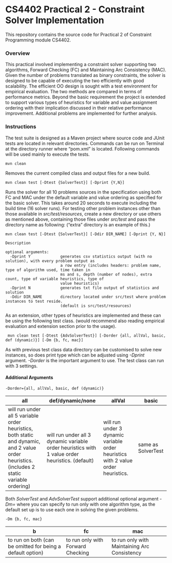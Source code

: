 # CS4402 Practical 2 - Constraint Solver Implementation

This repository contains the source code for Practical 2 of Constraint Programming module CS4402.

### Overview
This practical involved implementing a constraint solver supporting two algorithms,
Forward Checking (FC) and Maintaining Arc Consistency (MAC). Given the number
of problems translated as binary constraints, the solver is designed to be capable of
executing the two efficiently with good scalability. The efficient OO design is sought
with a test environment for empirical evaluation. The two methods are compared in
terms of performance metrics. Beyond the basic requirement the project is extended to
support various types of heuristics for variable and value assignment ordering with their
implication discussed in their relative performance improvement. Additional problems are
implemented for further analysis.

### Instructions
The test suite is designed as a Maven project where source code and JUnit tests are
located in relevant directories. Commands can be run on Terminal at the directory runner
where “pom.xml” is located. Following commands will be used mainly to execute the
tests.
````
mvn clean
````
Removes the current compiled class and output files for a new build.
````
mvn clean test [-Dtest {SolverTest}] [-Dprint {Y,N}]
````
Runs the solver for all 10 problems sources in the specification using both FC
and MAC under the default variable and value ordering as specified for the basic solver. 
This takes around 20 seconds to execute including the build time (16 solver runs).
For testing other problem instances other than those available in *src/test/resources*,
create a new directory or use others as mentioned above, containing those files under
*src/test* and pass the directory name as following: (“extra” directory is an example of
this.)
````
mvn clean test [-Dtest {SolverTest}] [-Ddir DIR_NAME] [-Dprint {Y, N}]

Description

optional arguments:
  -Dprint Y             generates csv statistics output (with no solution), with every problem output as
                        a row entry (includes headers: problem name, type of algorithm used, time taken in
                        ms and s, depth (number of nodes), extra count, type of variable heuristics, type of
                        value heuristics)
  -Dprint N             generates txt file output of statistics and solution
  -Ddir DIR_NAME        directory located under src/test where problem instances to test reside. 
                        (default is src/test/resources)
````
As an extension, other types of heuristics are implemented and these can be using the
following test class. (would recommend also reading empirical evaluation and extension
section prior to the usage).

````
 mvn clean test [-Dtest {AdvSolverTest}] [-Dorder {all, allVal, basic, def (dynamic)}] [-Dm {b, fc, mac}]
````
As with previous test class data directory can be customised to solve new instances, so
does print type which can be adjusted using *-Dprint* argument. *-Dorder* is the important
argument to use. The test class can run with 3 settings.

#### Additional Arguments
````
-Dorder={all, allVal, basic, def (dynamic)}
````
| all | def/dynamic/none | allVal | basic |
|-----|------------------|--------|-------|
| will run under all 5 variable order heuristics, both static and dynamic, and 2 value order heuristics. (includes 2 static variable ordering) | will run under all 3 dynamic variable order heuristics with 1 value order heuristics. (default)    | will run under 3 dynamic variable order heuristics with 2 value order heuristics.  | same as SolverTest |

Both *SolverTest* and *AdvSolverTest* support additional optional argument *-Dm=<type>*
where you can specify to run only with one algorithm type, as the default set up is to use
each one in solving the given problems.
  
````
-Dm {b, fc, mac}
````

| b | fc | mac |
|-------|----------|-------|
| to run on both (can be omitted for being a default option) | to run only with Forward Checking     | to run only with Maintaining Arc Consistency  |
